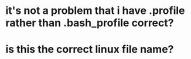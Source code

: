 # it's not a problem that i have .profile rather than .bash_profile correct?
# is this the correct linux file name?